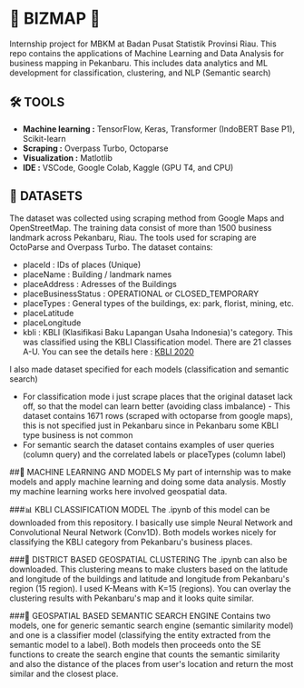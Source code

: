 # 📌 **BIZMAP** 📌
Internship project for MBKM at Badan Pusat Statistik Provinsi Riau. This repo contains the applications of Machine Learning and Data Analysis for business mapping in Pekanbaru. This includes data analytics and ML development for classification, clustering, and NLP (Semantic search)

## 🛠 TOOLS
* **Machine learning :** TensorFlow, Keras, Transformer (IndoBERT Base P1), Scikit-learn
* **Scraping :** Overpass Turbo, Octoparse
* **Visualization :** Matlotlib
* **IDE :** VSCode, Google Colab, Kaggle (GPU T4, and CPU)


## 📁 DATASETS
The dataset was collected using scraping method from Google Maps and OpenStreetMap.
The training data consist of more than 1500 business landmark across Pekanbaru, Riau.
The tools used for scraping are OctoParse and Overpass Turbo.
The dataset contains:
* placeId : IDs of places (Unique)
* placeName : Building / landmark names
* placeAddress : Adresses of the Buildings
* placeBusinessStatus : OPERATIONAL or CLOSED_TEMPORARY
* placeTypes : General types of the buildings, ex: park, florist, mining, etc.
* placeLatitude
* placeLongitude
* kbli : KBLI (Klasifikasi Baku Lapangan Usaha Indonesia)'s category. This was classified using the KBLI Classification model. There are 21 classes A-U. You can see the details here : [KBLI 2020](https://oss.go.id/informasi/kbli-berbasis-risiko)

I also made dataset specified for each models (classification and semantic search)
* For classification mode i just scrape places that the original dataset lack off, so that the model can learn better (avoiding class imbalance) - This dataset contains 1671 rows (scraped with octoparse from google maps), this is not specified just in Pekanbaru since in Pekanbaru some KBLI type business is not common
* For semantic search the dataset contains examples of user queries (column query) and the correlated labels or placeTypes (column label)

##🧠 MACHINE LEARNING AND MODELS
My part of internship was to make models and apply machine learning and doing some data analysis. Mostly my machine learning works here involved geospatial data.

###📊 KBLI CLASSIFICATION MODEL
The .ipynb of this model can be downloaded from this repository. I basically use simple Neural Network and Convolutional Neural Network (Conv1D). Both models workes nicely for classifying the KBLI category from Pekanbaru's business places.

###📍 DISTRICT BASED GEOSPATIAL CLUSTERING
The .ipynb can also be downloaded. This clustering means to make clusters based on the latitude and longitude of the buildings and latitude and longitude from Pekanbaru's region (15 region). I used K-Means with K=15 (regions). You can overlay the clustering results with Pekanbaru's map and it looks quite similar.

###🔎 GEOSPATIAL BASED SEMANTIC SEARCH ENGINE
Contains two models, one for generic semantic search engine (semantic similarity model) and one is a classifier model (classifying the entity extracted from the semantic model to a label). Both models then proceeds onto the SE functions to create the search engine that counts the semantic similarity and also the distance of the places from user's location and return the most similar and the closest place.
